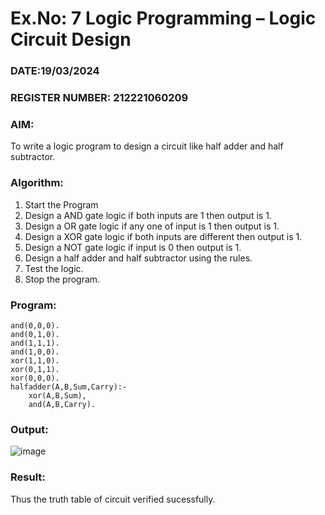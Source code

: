 # Ex.No: 7  Logic Programming –  Logic Circuit Design
### DATE:19/03/2024                                                                       
### REGISTER NUMBER: 212221060209
### AIM: 
To write a logic program to design a circuit like half adder and half subtractor.
###  Algorithm:
1. Start the Program
2. Design a AND gate logic if both inputs are 1 then output is 1.
3. Design a OR gate logic if any one of input is 1 then output is 1.
4. Design a XOR gate logic if both inputs are different then output is 1.
5. Design a NOT gate logic if input is 0 then output is 1.
6. Design a half adder and half subtractor using the rules.
7. Test the logic.
8. Stop the program.

### Program:

```
and(0,0,0).
and(0,1,0).
and(1,1,1).
and(1,0,0).
xor(1,1,0).
xor(0,1,1).
xor(0,0,0).
halfadder(A,B,Sum,Carry):-
    xor(A,B,Sum),
    and(A,B,Carry).
```

### Output:

![image](https://github.com/Prathipa2003/AI_Lab_2023-24/assets/162797752/86eb1c9f-5d35-4589-ade5-ec9c17ecd7b5)

### Result:
Thus the truth table of circuit verified sucessfully.
